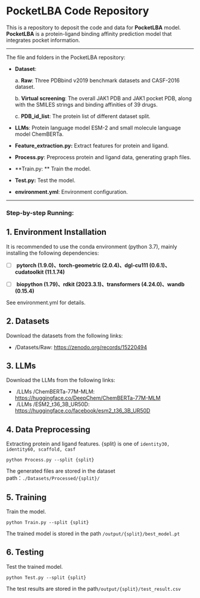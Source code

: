 # **PocketLBA** Code Repository

This is a repository to deposit the code and data for **PocketLBA** model. **PocketLBA** is a protein-ligand binding affinity prediction model that integrates pocket information.

---

The file and folders in the PocketLBA repository:

- **Dataset**: 

  a. **Raw**: Three PDBbind v2019 benchmark  datasets and CASF-2016 dataset.

  b. **Virtual screening**: The overall JAK1 PDB and JAK1 pocket PDB, along with the SMILES strings and binding affinities of 39 drugs.

  c. **PDB_id_list**: The protein list of different dataset split.

- **LLMs**: Protein language model ESM-2 and small molecule language model ChemBERTa.

- **Feature_extraction.py:** Extract features for protein and ligand.

- **Process.py**: Preprocess protein and ligand data, generating graph files.

- **Train.py: ** Train the model.

- **Test.py:** Test the model.

- **environment.yml**: Environment configuration.

---



### **Step-by-step Running:**

## 1. Environment Installation

It is recommended to use the conda environment (python 3.7), mainly installing the following dependencies:

- [ ] ​		**pytorch (1.9.0)、torch-geometric (2.0.4)、dgl-cu111 (0.6.1)、cudatoolkit (11.1.74)**

- [ ] ​		**biopython (1.79)、rdkit (2023.3.1)、transformers (4.24.0)、wandb (0.15.4)**

See environment.yml for details.



## 2. Datasets

Download the datasets from the following links:

-  /Datasets/Raw:  https://zenodo.org/records/15220494

  

## 3. LLMs

Download the LLMs from the following links:

- ​		/LLMs /ChemBERTa-77M-MLM:  https://huggingface.co/DeepChem/ChemBERTa-77M-MLM
- ​		/LLMs /ESM2_t36_3B_UR50D:  https://huggingface.co/facebook/esm2_t36_3B_UR50D



## 4. Data Preprocessing

Extracting protein and ligand features. {split} is one of `identity30, identity60, scaffold, casf`

```
python Process.py --split {split} 
```

The generated files are stored in the dataset path：`./Datasets/Processed/{split}/`



## 5.  Training

Train the model.

```
python Train.py --split {split} 
```

The trained model is stored in the path `/output/{split}/best_model.pt`



## 6. Testing

Test the trained model.

```
python Test.py --split {split} 
```

The test results are stored in the path`/output/{split}/test_result.csv`

